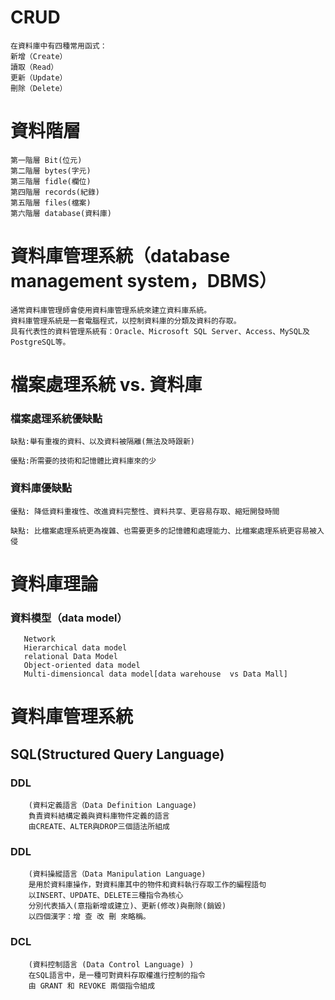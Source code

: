 # CRUD
```
在資料庫中有四種常用函式：
新增（Create）
讀取（Read）
更新（Update）
刪除（Delete）
```

# 資料階層
```
第一階層 Bit(位元)
第二階層 bytes(字元)
第三階層 fidle(欄位)
第四階層 records(紀錄)
第五階層 files(檔案)
第六階層 database(資料庫)
```

# 資料庫管理系統（database management system，DBMS）
```
通常資料庫管理師會使用資料庫管理系統來建立資料庫系統。
資料庫管理系統是一套電腦程式，以控制資料庫的分類及資料的存取。
具有代表性的資料管理系統有：Oracle、Microsoft SQL Server、Access、MySQL及PostgreSQL等。
```
# 檔案處理系統 vs. 資料庫


### 檔案處理系統優缺點
```
缺點:舉有重複的資料、以及資料被隔離(無法及時跟新)

優點:所需要的技術和記憶體比資料庫來的少
```


### 資料庫優缺點
```
優點: 降低資料重複性、改進資料完整性、資料共享、更容易存取、縮短開發時間

缺點: 比檔案處理系統更為複雜、也需要更多的記憶體和處理能力、比檔案處理系統更容易被入侵
```
# 資料庫理論

### 資料模型（data model）

```
   Network 
   Hierarchical data model
   relational Data Model
   Object-oriented data model
   Multi-dimensioncal data model[data warehouse  vs Data Mall]
```

# 資料庫管理系統

## SQL(Structured Query Language) 

### DDL
```
    (資料定義語言（Data Definition Language)
    負責資料結構定義與資料庫物件定義的語言
    由CREATE、ALTER與DROP三個語法所組成
```
### DDL
```
    (資料操縱語言（Data Manipulation Language)
    是用於資料庫操作，對資料庫其中的物件和資料執行存取工作的編程語句
    以INSERT、UPDATE、DELETE三種指令為核心
    分別代表插入(意指新增或建立)、更新(修改)與刪除(銷毀)
    以四個漢字：增 查 改 刪 來略稱。
```
### DCL
```
    (資料控制語言 (Data Control Language) )
    在SQL語言中，是一種可對資料存取權進行控制的指令
    由 GRANT 和 REVOKE 兩個指令組成
```



